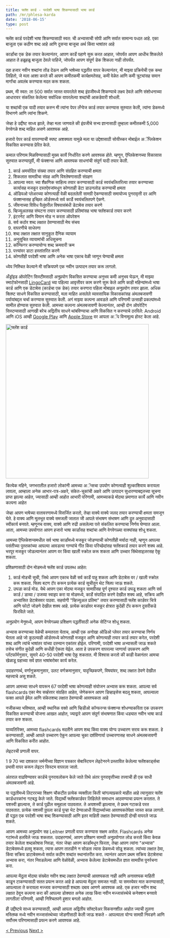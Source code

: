 ```yaml
---
title: फ्लॅश कार्ड - परदेशी भाषा शिकण्यासाठी भाषा कार्ड
path: /mr/phlesa-karda
date: '2018-06-15'
type: post
---
```


फ्लॅश कार्ड परदेशी भाषा शिकण्यासाठी स्वत: ची अभ्यासाची सोपी आणि सर्वात सामान्य पध्दत आहे. एका बाजूला एक कठीण शब्द आहे आणि दुसऱ्या बाजूचा अर्थ किंवा भाषांतर आहे

कार्डांचा एक डेक तयार केल्यानंतर, आपण कार्डे पहाणे सुरू करत आहात, जोपर्यंत आपण आधीच शिकलेले आहात ते हळूहळू बाजूला ठेवले पाहिजे, जोपर्यंत आपण संपूर्ण डेक शिकला नाही तोपर्यंत.

दहा हजार नवीन शब्दांना तोंड देऊन आणि भाषेच्या पद्धतीत वापर केल्यानंतर, मी माझ्या प्रक्रियेची एक कथा लिहितो, जे मला आशा करते की आपण कमीतकमी कार्यक्षमतेसह, कमी वेळेत आणि कमी त्रुट्यांसह समान मार्गांचा अवलंब करण्यास मदत करू शकता.

प्रथम, मी स्वत: ला 500 सर्वात जास्त वापरलेले शब्द इंग्रजीमध्ये शिकण्याचे लक्ष्य ठेवले आणि संशोधनाच्या आधारावर संकलित केलेल्या सर्वाधिक वापरलेल्या शब्दांची आकडेवारी शोधली.

या शब्दांची एक यादी तयार करुन मी त्यांना पेपर लँग्वेज कार्ड तयार करण्यास सुरुवात केली, त्यांना डेकमध्ये विभागणे आणि त्यांना शिकणे.

जेव्हा हे उद्दीष्ट साध्य झाले, तेव्हा मला जाणवले की इंग्रजीचे सभ्य ज्ञानासाठी तुम्हाला कमीतकमी 5,000 वेगवेगळे शब्द माहित असणे आवश्यक आहे.

हजारो पेपर कार्ड वापरण्याची स्पष्ट अशक्यता यामुळे मला या उद्देशासाठी सोयीस्कर मोबाईल अॅप्लिकेशन विकसित करण्यास प्रेरित केले.

कमाल परिणाम मिळविण्यासाठी मुख्य कार्ये निर्धारित करणे आवश्यक होते. म्हणून, ऍप्लिकेशनच्या विकासास सुरुवात करण्यापूर्वी, मी फंक्शन्स आणि आवश्यक साधनांची संपूर्ण यादी तयार केली.

1. कार्ड अमर्यादित संख्या तयार आणि संग्रहित करण्याची क्षमता
2. शिकलात सामग्रीचा संग्रह आणि विश्लेषणासाठी संग्रहण
3. आपल्या स्वत: च्या शैक्षणिक साहित्य तयार करण्यासाठी कार्ड स्वयंचलितरित्या तयार करण्याच्या कार्यासह मजकूर दस्तऐवजांमधून कोणताही डेटा डाउनलोड करण्याची क्षमता
4. ऑडियओ प्लेअरच्या कोणत्याही वेळी बदललेली सामग्री ऐकण्यासाठी समायोज्य पुनरावृत्ती दर आणि फंक्शन्ससह इच्छित ऑर्डरमध्ये सर्व कार्डे स्वयंचलितपणे ऐकणे.
5. जीवनाच्या विविध पैलूंवरील विषयासंबंधी डेटाबेस तयार करणे
6. व्हिज्युअलसह संघटना तयार करण्यासाठी प्रतिमांसह भाषा फ्लॅशकार्ड तयार करणे
7. इंटरनेट आणि विमान मोड न करता ऑपरेशन
8. सर्व कठोर शब्द लक्षात ठेवण्यासाठी मेघ संचय
9. वापरणीचे साधेपणा
10. शब्द लक्षात लक्षात सानुकूल दैनिक व्यायाम
11. अनुसूचित व्यायामांची अधिसूचना
12. कॉन्फिगर करण्यायोग्य शब्द क्रमवारी क्रम
13. पत्त्यांवर डाटा हस्तांतरित करणे
14. कोणतीही परदेशी भाषा आणि अनेक भाषा एकाच वेळी जाणून घेण्याची क्षमता

ध्येय निश्चित केल्याने मी सक्रियपणे एक नवीन उत्पादन तयार करू लागलो.

अँड्रॉइड ऑपरेटिंग सिस्टीमसाठी अनुप्रयोग विकसित करण्याचा अनुभव कमी अनुभव घेऊन, मी माझ्या स्मार्टफोनसाठी <a href="https://lingocard.com" target="_blank" rel="noopener">LingoCard</a> च्या पहिल्या आवृत्तीवर काम करणे सुरू केले आणि काही महिन्यांमध्ये भाषा कार्ड आणि एक डेटाबेस (कार्डचा एक डेक) तयार करणारा पहिला मोबाइल अनुप्रयोग तयार झाला. अधिक क्लिष्ट साधने विकसित करण्यासाठी, मला माहित असलेले व्यावसायिक विकासकांसह अंमलबजावणी पर्यायांबद्दल चर्चा करण्यास सुरुवात केली. अगं माझ्या कल्पना आवडले आणि परिणामी उत्साही प्रकल्पांमध्ये सामील होण्यास सुरुवात केली. आमच्या कल्पना अंमलबजावणी केल्यानंतर, आम्ही दोन ऑपरेटिंग सिस्टम्ससाठी आणखी बरेच अद्वितीय साधने थांबविण्याचा आणि विकसित न करण्याचे ठरविले: Android आणि iOS आम्ही <a href="https://play.google.com/store/apps/details?id=com.lingocard.lingocard" target="_blank" rel="noopener">Google Play</a> आणि <a href="https://itunes.apple.com/us/app/lingocard/id1217076835?mt=8" target="_blank" rel="noopener">Apple Store</a> वर आपला अॅप विनामूल्य होस्ट केला आहे.

<img class="aligncenter wp-image-7109" src="../images/2018/05/LingoCard-play.png" alt="फ्लॅश कार्ड" width="453" height="487" />

कित्येक महिने, जगभरातील हजारो लोकांनी आमच्या अॅप्सचा उपयोग कोणत्याही शुल्काशिवाय करायला लावला, आम्हाला अनेक आभार-पत्र-अक्षरे, संकेत-चुकांची अक्षरे आणि उत्पादन सुधारण्याबद्दलच्या सूचना प्राप्त झाल्या आहेत, ज्यासाठी आम्ही आहोत आभारी परिणामी, आमच्याकडे मोठ्या प्रमाणात कार्ये आणि नवीन कल्पना आहेत

जेव्हा आपण भाषेच्या वातावरणामध्ये विसर्जित करतो, तेव्हा वाक्ये वाक्ये जलद तयार करण्याची क्षमता समजून घेते. हे वाक्य आणि मूलभूत वाक्ये समजली जातात जी आपले संभाषण संभाषण आणि द्रुत अनुवादासाठी स्वीकार्य बनवते. म्हणूनच वाक्य, वाक्ये आणि रुढी असलेल्या पत्ते संकलित करण्याचा निर्णय घेण्यात आला. आता, आमच्या उपयोगात आपण हजारो भाषा कार्डांसह शब्दांचा आणि वेगवेगळ्या वाक्यांसह शोधू शकता.

आमच्या ऍप्लिकेशन्समधील सर्व भाषा कार्डांमध्ये मजकूर जोडण्याची कोणतीही मर्यादा नाही, म्हणून आपल्या पसंतीच्या पुस्तकांच्या आपल्या आवडत्या गाण्यांचे गीत किंवा परिच्छेदांसह फ्लॅशकार्ड तयार करणे शक्य आहे. भरपूर मजकूर जोडल्यानंतर आपण वर किंवा खाली स्क्रोल करू शकता आणि उच्चार सिंथेसाइज़रसह ऐकू शकता.

प्रशिक्षणासाठी दोन मोडमध्ये फ्लॅश कार्ड उपलब्ध आहेत:

1. कार्ड मोडची सूची, जिथे आपण एकाच वेळी सर्व कार्डे पाहू शकता आणि डेटाबेस वर / खाली स्क्रोल करू शकता. फ्लिप बटण टॅप करून प्रत्येक कार्ड सूचीतून थेट फ्लिप जाऊ शकते.
2. उघडा कार्ड मोड. येथे आपण एका मोठ्या मजकूर सामग्रीसह पूर्ण दृश्यात कार्ड उघडू शकता आणि सर्व कार्ड / डाव्या / उजव्या स्वाइप करा या मोडमध्ये, कार्डे संपादित करणे देखील शक्य आहे, सक्रिय आणि अभ्यासित डेटाबेसवर पाठवा. सहयोगी "व्हिज्युअल प्रतिमा" तयार करण्यासाठी फ्लॅश कार्डवर चित्रे आणि फोटो जोडणे देखील शक्य आहे. प्रत्येक कार्डावर मजकूर क्षेत्रात कुठेही टॅप करून दुसरीकडे फिरविले जाते.

अनुप्रयोग मेनूमध्ये, आपण वेगवेगळ्या प्रशिक्षण पद्धतींसाठी अनेक सेटिंग्ज शोधू शकता.

अभ्यास करण्याच्या वेळेची कमतरता येताच, आम्ही एक अनोखा ऑडिओ प्लेयर तयार करण्याचा निर्णय घेतला आहे जो कुठल्याही ऑर्डरमध्ये कोणताही मजकूर आणि कोणत्याही तयार कार्ड तयार करेल, परदेशी शब्द आणि त्यांचे भाषांतर यांच्या दरम्यान एकांतर होईल. परिणामी, परदेशी भाषा अभ्यासली जाऊ शकते तसेच संगीत कुठेही आणि कधीही ऐकता येईल. आता हे उपकरण वापरल्या जाणार्या उपकरण आणि प्लॅटफॉर्मनुसार, सुमारे 40-50 परदेशी भाषा ऐकू शकतात. मी विश्वास करतो की काही वेळानंतर आमचा खेळाडू ग्रहाच्या सर्व ज्ञात भाषांबरोबर कार्य करेल.

उदाहरणार्थ, वर्णानुक्रमानुसार, उलट वर्णक्रमानुसार, यादृच्छिकपणे, विषयांवर, शब्द लक्षात ठेवणे देखील महत्त्वाचे असू शकते.

आपण आमच्या साधने वापरून 67 परदेशी भाषा कोणत्याही संयोजन अभ्यास करू शकता. आपल्या सर्व flashcards एका मेघ सर्व्हरवर संग्रहित आहेत, जेणेकरून आपण डिव्हाइसेस बदलू शकता, आपल्याला फक्त आपले ईमेल आणि संकेतशब्द लक्षात ठेवण्याची आवश्यकता आहे

नजीकच्या भविष्यात, आम्ही स्थानिक वक्ते आणि व्हिडीओ कॉन्फरन्स फंक्शन्स शोधण्याकरिता एक उपकरण विकसित करण्याची योजना आखत आहोत, ज्याद्वारे आपण संपूर्ण संभाषणात किंवा धड्यात नवीन भाषा कार्ड तयार करु शकता.

याव्यतिरिक्त, आमच्या flashcards मदतीने आपण शब्द किंवा वाक्य योग्य उच्चारण सराव करू शकता. हे करण्यासाठी, आम्ही आपले उच्चारण ऐकून आपल्या चुका दर्शविणार्या उच्चारणासह साधने अंमलबजावणी आणि विकसित करीत आहोत.

लेइटरची प्रणाली वापर.

1 9 70 च्या दशकात जर्मनीच्या विज्ञान पत्रकार सेबास्टियन लेइटेनरने प्रस्तावित केलेल्या फ्लॅशकार्ड्सचा प्रभावी वापर करून लेइटर सिस्टम वापरला जातो.

अंतराल वाढविण्यावर कार्डचे पुनरावलोकन केले जाते तिथे अंतर पुनरावृत्तीच्या तत्त्वाची ही एक साधी अंमलबजावणी आहे.

या पद्धतीमध्ये लिटररच्या शिक्षण चौकटीत प्रत्येक व्यक्तीला किती चांगल्याप्रकारे माहीत आहे त्यानुसार फ्लॅश कार्डधारकांना गटबद्ध केले जाते. विद्यार्थी फ्लॅशकार्डवर लिहिलेले समाधान आठवण्याचा प्रयत्न करतात. ते यशस्वी झाल्यास, ते कार्ड पुढील समूहाला पाठवतात. ते अयशस्वी झाल्यास, ते प्रथम गटाकडे परत पाठवतात. प्रत्येक यशस्वी ग्रुपला कार्ड पुन्हा भेट देण्याआधी विद्यार्थ्याच्या आवश्यकतेपेक्षा जास्त काळ लागतो. ही पद्धत एक परदेशी भाषा शब्द शिकण्यासाठी आणि इतर माहिती लक्षात ठेवण्यासाठी दोन्ही वापरले जाऊ शकते.

आपण आमच्या अनुप्रयोग सह Leitner प्रणाली वापर करण्यास सक्षम असेल. Flashcards अनेक गटांमध्ये हलविले जाऊ शकतात. उदाहरणार्थ, आपण प्रशिक्षण सामग्री अनुप्रयोगात लोड करतो किंवा केवळ तयार केलेला शब्दकोषास निवडा, नंतर जेव्हा आपण कार्डांमधून फिरता, तेव्हा आपण त्यांना "अभ्यास" डेटाबेसमध्ये हलवू शकता, त्यास आपण तातडीने न सोडता त्यास डेकमध्ये सोडू शकता. त्यांच्या लक्षात ठेवा, किंवा सक्रिय डाटाबेसमध्ये सर्वात कठीण शब्दांत स्थानांतरीत करा. त्यानंतर आपण प्रथम सक्रिय डेटाबेसचा अभ्यास करा, नंतर निवडलेल्या आणि वेळोवेळी, अभ्यास केलेल्या डेटाबेसमधील ज्ञात सामग्रीस पुनर्रचना करा.

आपल्या मेंदूला मोठ्या संख्येत नवीन शब्द लक्षात ठेवण्याची आवश्यकता नाही आणि अनावश्यक माहिती काढून टाकण्यासाठी सतत प्रयत्न करत आहे हे आपल्या मेंदूला समजत नाही. या समस्येवर मात करण्यासाठी, आपल्याला ते करायला मज्जाव करण्यासाठी शब्दशः दबाव आणणे आवश्यक आहे. एक हजार नवीन शब्द लक्षात ठेवून कल्पना करा की आपल्या डोक्यात अनेक लाख किंवा नवीन मज्जासंस्थेचे कनेक्शन बनवावे लागतील! परिणामी, आम्ही निश्चितपणे हुशार बनलो आहोत.

ही उद्दीष्ट्ये साध्य करण्यासाठी, आम्ही आपला अद्वितीय सॉफ्टवेअर विकसनशील आहोत ज्याची तुलना मस्तिष्क मध्ये नवीन मज्जासंस्थेच्या जोडणीसाठी केली जाऊ शकते - आपल्याला योग्य सामग्री निवडणे आणि सर्वोत्तम परिणामासाठी प्रयत्न करणे आवश्यक आहे.

<a href="/mr/jalada-i-graji-sikanyasathi-kase">< Previous</a> <a href="/mr/sabdasangraha-sudharanyasathi-kase">Next ></a>